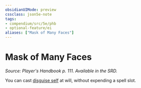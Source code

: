 ```yaml
---
obsidianUIMode: preview
cssclass: json5e-note
tags:
- compendium/src/5e/phb
- optional-feature/ei
aliases: ["Mask of Many Faces"]
---
```

# Mask of Many Faces
*Source: Player's Handbook p. 111. Available in the SRD.* 

You can cast [disguise self](/compendium/spells/disguise-self.md) at will, without expending a spell slot.